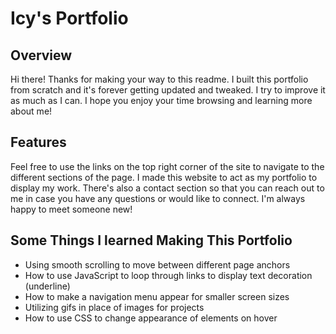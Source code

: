   <h1>Icy's Portfolio</h1>
  
  <h2>Overview</h2>
  <p>
  Hi there! Thanks for making your way to this readme. I built this portfolio from scratch and it's forever getting updated and tweaked. I try to improve it as much as I can. I hope you enjoy your time browsing and learning more about me!
  </p>
  
  <h2>Features</h2>
  <p>
  Feel free to use the links on the top right corner of the site to navigate to the different sections of the page. I made this website to act as my portfolio to display my work. There's also a contact section so that you can reach out to me in case you have any questions or would like to connect. I'm always happy to meet someone new!
  </p>
  
  <h2>Some Things I learned Making This Portfolio</h2>
  <p>
  <ul>
    <li>Using smooth scrolling to move between different page anchors</li>
    <li>How to use JavaScript to loop through links to display text decoration (underline)</li>
    <li>How to make a navigation menu appear for smaller screen sizes</li>
    <li>Utilizing gifs in place of images for projects</li>
    <li>How to use CSS to change appearance of elements on hover</li>
